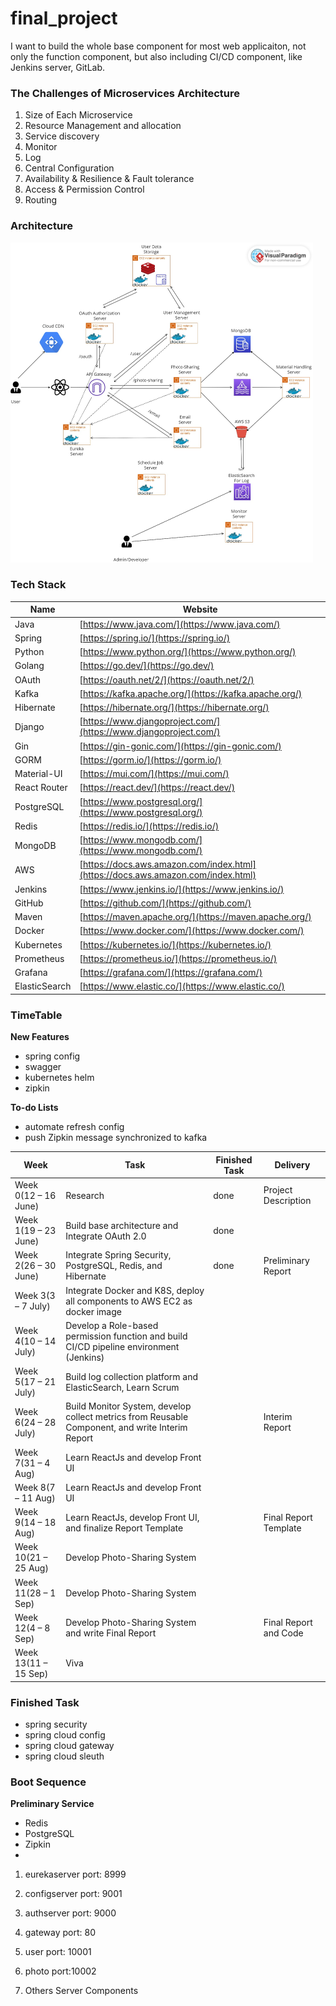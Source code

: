 # final_project
I want to build the whole base component for most web applicaiton, not only the function component, but also including
CI/CD component, like Jenkins server, GitLab. 

### The Challenges of Microservices Architecture

1. Size of Each Microservice
2. Resource Management and allocation
3. Service discovery
4. Monitor
5. Log
6. Central Configuration
7. Availability & Resilience & Fault tolerance
8. Access & Permission Control
9. Routing

### Architecture
<img src="docs/architecture.jpg" alt="Alt Text" style="zoom:50%;" />

### Tech Stack

| Name           | Website                                  |
|----------------|------------------------------------------|
| Java           | [https://www.java.com/](https://www.java.com/)             |
| Spring         | [https://spring.io/](https://spring.io/)                     |
| Python         | [https://www.python.org/](https://www.python.org/)           |
| Golang         | [https://go.dev/](https://go.dev/)                           |
| OAuth          | [https://oauth.net/2/](https://oauth.net/2/)                 |
| Kafka          | [https://kafka.apache.org/](https://kafka.apache.org/)       |
| Hibernate      | [https://hibernate.org/](https://hibernate.org/)             |
| Django         | [https://www.djangoproject.com/](https://www.djangoproject.com/) |
| Gin            | [https://gin-gonic.com/](https://gin-gonic.com/)             |
| GORM           | [https://gorm.io/](https://gorm.io/)                         |
| Material-UI    | [https://mui.com/](https://mui.com/)                         |
| React Router   | [https://react.dev/](https://react.dev/)                     |
| PostgreSQL     | [https://www.postgresql.org/](https://www.postgresql.org/)   |
| Redis          | [https://redis.io/](https://redis.io/)                       |
| MongoDB        | [https://www.mongodb.com/](https://www.mongodb.com/)         |
| AWS            | [https://docs.aws.amazon.com/index.html](https://docs.aws.amazon.com/index.html) |
| Jenkins        | [https://www.jenkins.io/](https://www.jenkins.io/)           |
| GitHub         | [https://github.com/](https://github.com/)                   |
| Maven          | [https://maven.apache.org/](https://maven.apache.org/)       |
| Docker         | [https://www.docker.com/](https://www.docker.com/)           |
| Kubernetes     | [https://kubernetes.io/](https://kubernetes.io/)             |
| Prometheus     | [https://prometheus.io/](https://prometheus.io/)             |
| Grafana        | [https://grafana.com/](https://grafana.com/)                 |
| ElasticSearch  | [https://www.elastic.co/](https://www.elastic.co/)           |

### TimeTable

**New Features**

- spring config
- swagger
- kubernetes helm
- zipkin

**To-do Lists**

- automate refresh config
- push Zipkin message synchronized to kafka

| Week         | Task                                                  | Finished Task | Delivery                       |
|--------------|-------------------------------------------------------|--------------------------------|--------------------------------|
| Week 0(12  – 16 June)| Research                                              | done        | Project Description            |
| Week 1(19  – 23 June)| Build base architecture and Integrate OAuth 2.0        | done |                                |
| Week 2(26  – 30 June)| Integrate Spring Security, PostgreSQL, Redis, and Hibernate | done    | Preliminary Report        |
| Week 3(3  – 7 July)| Integrate Docker and K8S, deploy all components to AWS EC2 as docker image |  |                                |
| Week 4(10  – 14 July)| Develop a Role-based permission function and build CI/CD pipeline environment (Jenkins) |  |                                |
| Week 5(17  – 21 July)| Build log collection platform and ElasticSearch, Learn Scrum |                                |                                |
| Week 6(24  – 28 July)| Build Monitor System, develop collect metrics from Reusable Component, and write Interim Report |          | Interim Report         |
| Week 7(31  – 4 Aug)| Learn ReactJs and develop Front UI                     |                                |                                |
| Week 8(7  – 11 Aug)| Learn ReactJs and develop Front UI                     |                                |                                |
| Week 9(14  – 18 Aug)| Learn ReactJs, develop Front UI, and finalize Report Template |    | Final Report Template   |
| Week 10(21  – 25 Aug)| Develop Photo-Sharing System                           |                                |                                |
| Week 11(28  – 1 Sep)| Develop Photo-Sharing System                           |                                |                                |
| Week 12(4  – 8 Sep)| Develop Photo-Sharing System and write Final Report     |           | Final Report and Code          |
| Week 13(11  – 15 Sep)| Viva                                                  |                                |                                |

### Finished Task

- spring security
- spring cloud config
- spring cloud gateway
- spring cloud sleuth

### Boot Sequence

**Preliminary Service**

- Redis
- PostgreSQL
- Zipkin
- 

1. eurekaserver port: 8999

2. configserver port: 9001

3. authserver port: 9000

4. gateway port: 80

5. user port: 10001

6. photo port:10002

7. Others Server Components